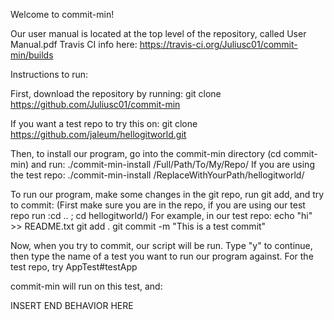 Welcome to commit-min!

Our user manual is located at the top level of the repository, called User Manual.pdf
Travis CI info here: https://travis-ci.org/Juliusc01/commit-min/builds

Instructions to run:

First, download the repository by running:
git clone https://github.com/Juliusc01/commit-min

If you want a test repo to try this on:
git clone https://github.com/jaleum/hellogitworld.git

Then, to install our program, go into the commit-min directory (cd commit-min) and run:
./commit-min-install /Full/Path/To/My/Repo/
If you are using the test repo:
./commit-min-install /ReplaceWithYourPath/hellogitworld/

To run our program, make some changes in the git repo, run git add, and try to commit:
(First make sure you are in the repo, if you are using our test repo run :cd .. ; cd hellogitworld/)
For example, in our test repo:
echo "hi" >> README.txt
git add .
git commit -m "This is a test commit"

Now, when you try to commit, our script will be run.
Type "y" to continue, then type the name of a test you want to run our program against.
For the test repo, try 
AppTest#testApp

commit-min will run on this test, and:

INSERT END BEHAVIOR HERE
